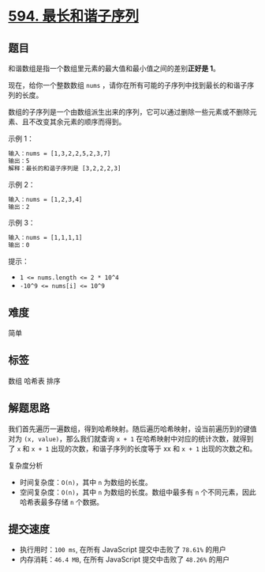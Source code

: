 # [594. 最长和谐子序列](https://leetcode-cn.com/problems/longest-harmonious-subsequence/)

## 题目

和谐数组是指一个数组里元素的最大值和最小值之间的差别**正好是 1**。

现在，给你一个整数数组 `nums` ，请你在所有可能的子序列中找到最长的和谐子序列的长度。

数组的子序列是一个由数组派生出来的序列，它可以通过删除一些元素或不删除元素、且不改变其余元素的顺序而得到。

示例 1：

```txt
输入：nums = [1,3,2,2,5,2,3,7]
输出：5
解释：最长的和谐子序列是 [3,2,2,2,3]
```

示例 2：

```txt
输入：nums = [1,2,3,4]
输出：2
```

示例 3：

```txt
输入：nums = [1,1,1,1]
输出：0
```

提示：

- `1 <= nums.length <= 2 * 10^4`
- `-10^9 <= nums[i] <= 10^9`

## 难度

简单

## 标签

数组 哈希表 排序

## 解题思路

我们首先遍历一遍数组，得到哈希映射。随后遍历哈希映射，设当前遍历到的键值对为 `(x, value)`，那么我们就查询 `x + 1` 在哈希映射中对应的统计次数，就得到了 `x` 和 `x + 1` 出现的次数，和谐子序列的长度等于 xx 和 `x + 1` 出现的次数之和。

复杂度分析

- 时间复杂度：`O(n)`，其中 `n` 为数组的长度。
- 空间复杂度：`O(n)`，其中 `n` 为数组的长度。数组中最多有 `n` 个不同元素，因此哈希表最多存储 `n` 个数据。

## 提交速度

- 执行用时：`100 ms`, 在所有 JavaScript 提交中击败了 `78.61%` 的用户
- 内存消耗：`46.4 MB`, 在所有 JavaScript 提交中击败了 `48.26%` 的用户
